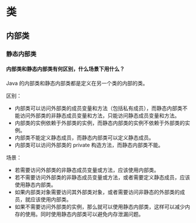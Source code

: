 # 类


## 内部类

### 静态内部类

#### 内部类和静态内部类有何区别，什么场景下用什么？

Java 的内部类和静态内部类都是定义在另一个类的内部的类。

区别：

- 内部类可以访问外部类的成员变量和方法（包括私有成员），而静态内部类不能访问外部类的非静态成员变量和方法，只能访问静态成员变量和方法。
- 内部类的实例依赖于外部类的实例，而静态内部类的实例不依赖于外部类的实例。
- 内部类不能定义静态成员，而静态内部类可以定义静态成员。
- 内部类可以访问外部类的 private 构造方法，而静态内部类不能。

场景：

- 若需要访问外部类的非静态成员变量或方法，应该使用内部类。
- 若不需要访问外部类的非静态成员变量或方法，或者需要定义静态成员，应该使用静态内部类。
- 如果内部类对象需要访问其外部类对象，或者需要访问非静态的外部类的成员，就应该使用内部类。
- 如果不需要访问外部类的实例，那么就可以使用静态内部类，这样可以减少内存的使用。同时使用静态内部类可以避免内存泄漏问题。
